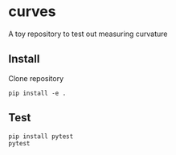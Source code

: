 # curves
A toy repository to test out measuring curvature

## Install

Clone repository

```
pip install -e .
```

## Test

```
pip install pytest
pytest
```
